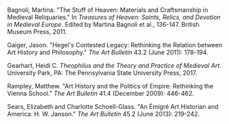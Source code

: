 Bagnoli, Martina. "The Stuff of Heaven: Materials and Craftsmanship in Medieval Reliquaries." In _Treasures of Heaven: Saints, Relics, and Devotion in Medieval Europe_. Edited by Martina Bagnoli et al., 136-147. British Museum Press, 2011.

Gaiger, Jason. "Hegel's Contested Legacy: Rethinking the Relation between Art History and Philosophy." _The Art Bulletin_ 43.2 (June 2011): 178-194.

Gearhart, Heidi C. _Theophilus and the Theory and Practice of Medieval Art_. University Park, PA: The Pennsylvania State University Press, 2017.

Rampley, Matthew. "Art History and the Politics of Empire: Rethinking the Vienna School." _The Art Bulletin_ 41.4 (December 2009): 446-462.

Sears, Elizabeth and Charlotte Schoell-Glass. "An Émigré Art Historian and America: H. W. Janson." _The Art Bulletin_ 45.2 (June 2013): 219-242.
